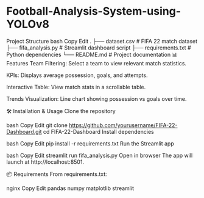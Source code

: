 # Football-Analysis-System-using-YOLOv8

 Project Structure
bash
Copy
Edit
.
├── dataset.csv          # FIFA 22 match dataset
├── fifa_analysis.py     # Streamlit dashboard script
├── requirements.txt     # Python dependencies
└── README.md            # Project documentation
📊 Features
Team Filtering: Select a team to view relevant match statistics.

KPIs: Displays average possession, goals, and attempts.

Interactive Table: View match stats in a scrollable table.

Trends Visualization: Line chart showing possession vs goals over time.

🛠️ Installation & Usage
Clone the repository

bash
Copy
Edit
git clone https://github.com/yourusername/FIFA-22-Dashboard.git
cd FIFA-22-Dashboard
Install dependencies

bash
Copy
Edit
pip install -r requirements.txt
Run the Streamlit app

bash
Copy
Edit
streamlit run fifa_analysis.py
Open in browser
The app will launch at http://localhost:8501.

📦 Requirements
From requirements.txt:

nginx
Copy
Edit
pandas
numpy
matplotlib
streamlit
